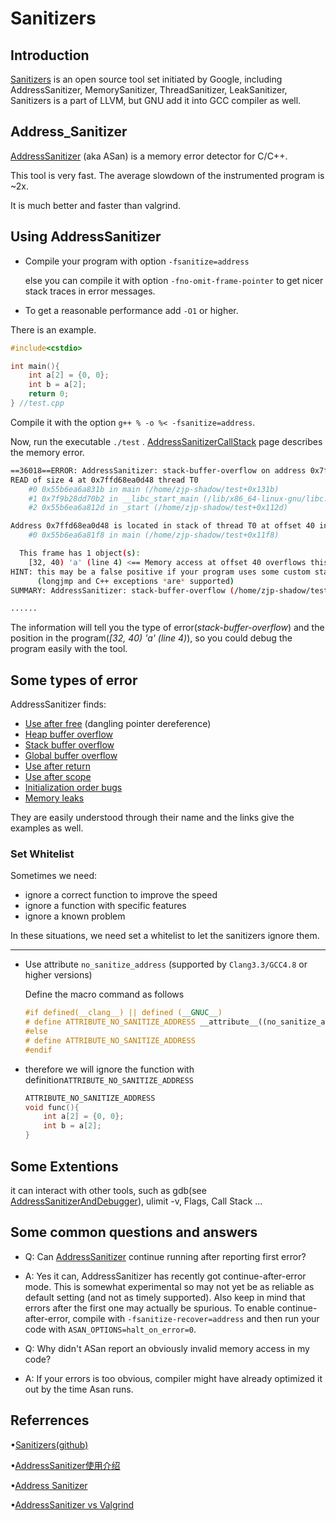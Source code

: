 # Sanitizers

## Introduction

[Sanitizers](https://github.com/google/sanitizers) is an open source tool set initiated by Google, including AddressSanitizer, MemorySanitizer, ThreadSanitizer, LeakSanitizer, Sanitizers is a part of LLVM, but GNU add it into GCC compiler as well.

## Address_Sanitizer

[AddressSanitizer](https://hub.fastgit.org/google/sanitizers/wiki/AddressSanitizer) (aka ASan) is a memory error detector for C/C++.

This tool is very fast. The average slowdown of the instrumented program is ~2x.

It is much better and faster than valgrind.

## Using AddressSanitizer

- Compile your program with option `-fsanitize=address`

  else you can compile it with option `-fno-omit-frame-pointer` to get nicer stack traces in error messages.

- To get a reasonable performance add `-O1` or higher. 

There is an example.

```cpp
#include<cstdio>

int main(){
	int a[2] = {0, 0};
	int b = a[2];
	return 0;
} //test.cpp
```

Compile it with the option `g++ % -o %< -fsanitize=address`.

Now, run the executable `./test` . [AddressSanitizerCallStack](https://hub.fastgit.org/google/sanitizers/wiki/AddressSanitizerCallStack) page describes the memory error.

```bash
==36018==ERROR: AddressSanitizer: stack-buffer-overflow on address 0x7ffd68ea0d48 at pc 0x55b6ea6a831c bp 0x7ffd68ea0d00 sp 0x7ffd68ea0cf0
READ of size 4 at 0x7ffd68ea0d48 thread T0
    #0 0x55b6ea6a831b in main (/home/zjp-shadow/test+0x131b)
    #1 0x7f9b28dd70b2 in __libc_start_main (/lib/x86_64-linux-gnu/libc.so.6+0x270b2)
    #2 0x55b6ea6a812d in _start (/home/zjp-shadow/test+0x112d)

Address 0x7ffd68ea0d48 is located in stack of thread T0 at offset 40 in frame
    #0 0x55b6ea6a81f8 in main (/home/zjp-shadow/test+0x11f8)

  This frame has 1 object(s):
    [32, 40) 'a' (line 4) <== Memory access at offset 40 overflows this variable
HINT: this may be a false positive if your program uses some custom stack unwind mechanism, swapcontext or vfork
      (longjmp and C++ exceptions *are* supported)
SUMMARY: AddressSanitizer: stack-buffer-overflow (/home/zjp-shadow/test+0x131b) in main

......
```

The information will tell you the type of error(*stack-buffer-overflow*) and the position in the program(*[32, 40) 'a' (line 4)*), so you could debug the program easily with the tool.

## Some types of error

 AddressSanitizer finds:

- [Use after free](https://hub.fastgit.org/google/sanitizers/wiki/AddressSanitizerExampleUseAfterFree) (dangling pointer dereference)
- [Heap buffer overflow](https://hub.fastgit.org/google/sanitizers/wiki/AddressSanitizerExampleHeapOutOfBounds)
- [Stack buffer overflow](https://hub.fastgit.org/google/sanitizers/wiki/AddressSanitizerExampleStackOutOfBounds)
- [Global buffer overflow](https://hub.fastgit.org/google/sanitizers/wiki/AddressSanitizerExampleGlobalOutOfBounds)
- [Use after return](https://hub.fastgit.org/google/sanitizers/wiki/AddressSanitizerExampleUseAfterReturn)
- [Use after scope](https://hub.fastgit.org/google/sanitizers/wiki/AddressSanitizerExampleUseAfterScope)
- [Initialization order bugs](https://hub.fastgit.org/google/sanitizers/wiki/AddressSanitizerInitializationOrderFiasco)
- [Memory leaks](https://hub.fastgit.org/google/sanitizers/wiki/AddressSanitizerLeakSanitizer)

They are easily understood through their name and the links give the examples as well.

### Set Whitelist

Sometimes we need:

- ignore a correct function to improve the speed
- ignore a function with specific features
- ignore a known problem

In these situations, we need set a whitelist to let the sanitizers ignore them.

----

- Use attribute `no_sanitize_address` (supported by `Clang3.3/GCC4.8` or higher versions)

  Define the macro command as follows

  ```cpp
  #if defined(__clang__) || defined (__GNUC__)
  # define ATTRIBUTE_NO_SANITIZE_ADDRESS __attribute__((no_sanitize_address))
  #else
  # define ATTRIBUTE_NO_SANITIZE_ADDRESS
  #endif
  ```

- therefore we will ignore the function with definition`ATTRIBUTE_NO_SANITIZE_ADDRESS`

  ```cpp
  ATTRIBUTE_NO_SANITIZE_ADDRESS
  void func(){
      int a[2] = {0, 0};
      int b = a[2];
  }
  ```

## Some Extentions

it can interact with other tools, such as gdb(see [AddressSanitizerAndDebugger](https://hub.fastgit.org/google/sanitizers/wiki/AddressSanitizerAndDebugger)), ulimit -v, Flags, Call Stack ...

## Some common questions and answers

- Q: Can [AddressSanitizer](https://hub.fastgit.org/google/sanitizers/wiki/AddressSanitizer) continue running after reporting first error?
- A: Yes it can, AddressSanitizer has recently got continue-after-error mode. This is somewhat experimental so may not yet be as reliable as default setting (and not as timely supported). Also keep in mind that errors after the first one may actually be spurious. To enable continue-after-error, compile with `-fsanitize-recover=address` and then run your code with `ASAN_OPTIONS=halt_on_error=0`.

- Q: Why didn't ASan report an obviously invalid memory access in my code?
- A: If your errors is too obvious, compiler might have already optimized it out by the time Asan runs.

## Referrences

•[Sanitizers(github)](https://github.com/google/sanitizers)

•[AddressSanitizer使用介绍](https://www.bynav.com/cn/resource/bywork/healthy-work/70.html?id=35)

•[Address Sanitizer](https://www.jianshu.com/p/3a2df9b7c353)

•[AddressSanitizer vs Valgrind](https://stackoverflow.com/questions/47251533/memory-address-sanitizer-vs-valgrind)

